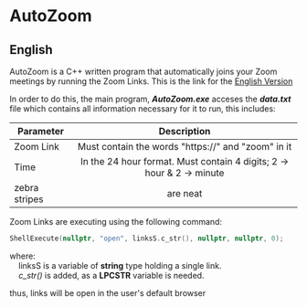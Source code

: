 # AutoZoom

## English
AutoZoom is a C++ written program that automatically joins your Zoom meetings by running the Zoom Links. This is the link for the [English Version](https://github.com/GioByte10/AutoZoom/releases/tag/English)

In order to do this, the main program, **_AutoZoom.exe_** acceses the **_data.txt_** file which contains all information necessary for it to run, this includes:

| Parameter     | Description   |
| ------------- |:-------------:|
| Zoom Link     | Must contain the words "https://" and "zoom" in it                   |
| Time          | In the 24 hour format. Must contain 4 digits; 2 -> hour & 2 -> minute|
| zebra stripes | are neat                                                             |

Zoom Links are executing using the following command:
```c++
ShellExecute(nullptr, "open", linksS.c_str(), nullptr, nullptr, 0);
```
where:<br>
&nbsp;&nbsp;&nbsp;&nbsp;linksS is a variable of **string** type holding a single link.<br>
&nbsp;&nbsp;&nbsp;&nbsp;_c_str()_ is added, as a **LPCSTR** variable is needed.<br>


thus, links will be open in the user's default browser
